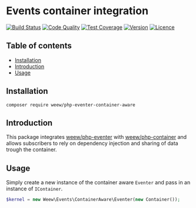 # Events container integration

[![Build Status](https://img.shields.io/travis/weew/php-eventer-container-aware.svg)](https://travis-ci.org/weew/php-eventer-container-aware)
[![Code Quality](https://img.shields.io/scrutinizer/g/weew/php-eventer-container-aware.svg)](https://scrutinizer-ci.com/g/weew/php-eventer-container-aware)
[![Test Coverage](https://img.shields.io/coveralls/weew/php-eventer-container-aware.svg)](https://coveralls.io/github/weew/php-eventer-container-aware)
[![Version](https://img.shields.io/packagist/v/weew/php-eventer-container-aware.svg)](https://packagist.org/packages/weew/php-eventer-container-aware)
[![Licence](https://img.shields.io/packagist/l/weew/php-eventer-container-aware.svg)](https://packagist.org/packages/weew/php-eventer-container-aware)

## Table of contents

- [Installation](#installation)
- [Introduction](#introduction)
- [Usage](#usage)

## Installation

`composer require weew/php-eventer-container-aware`

## Introduction

This package integrates [weew/php-eventer](https://github.com/weew/php-eventer) with [weew/php-container](https://github.com/weew/php-container) and allows subscribers to rely on dependency injection and sharing of data trough the container.

## Usage

Simply create a new instance of the container aware `Eventer` and pass in an instance of `IContainer`.

```php
$kernel = new Weew\Events\ContainerAware\Eventer(new Container());
```
